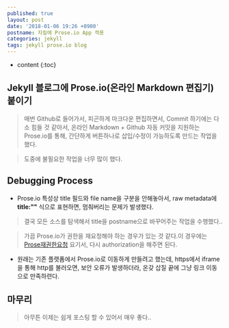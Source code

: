 ```yaml
---
published: true
layout: post
date: '2018-01-06 19:26 +0900'
postname: 지킬에 Prose.io App 적용
categories: jekyll
tags: jekyll prose.io blog
---
```

* content
{:toc}

## Jekyll 블로그에 Prose.io(온라인 Markdown 편집기) 붙이기

> 매번 Github로 들어가서, 피곤하게 마크다운 편집하면서, Commit 하기에는 다소 힘들 것 같아서, 온라인 Markdown + Github 자동 커밋을 지원하는 Prose.io를 통해, 간단하게 버튼하나로 삽입/수정이 가능하도록 만드는 작업을 했다.

> 도중에 불필요한 작업을 너무 많이 했다.

## Debugging Process
- Prose.io 특성상 title 필드와  file name을 구분을 안해놓아서, raw metadata에 **title:""** 식으로 표현하면, 멈춰버리는 문제가 발생했다.

> 결국 모든 소스를 탐색해서 title을 postname으로 바꾸어주는 작업을 수행했다..

> 가끔 Prose.io가 권한을 재요청해야 하는 경우가 있는 것 같다.이 경우에는 [Prose재권한요청](prose.io) 요기서, 다시 authorization을 해주면 된다.
    
- 원래는 기존 플랫폼에서 Prose.io로 이동하게 만들려고 했는데, https에서 iframe을 통해 http를 불러오면, 보안 오류가 발생하더라, 온갖 삽질 끝에 그냥 링크 이동으로 만족하련다.

## 마무리

> 아무튼 이제는 쉽게 포스팅 할 수 있어서 매우 좋다..
